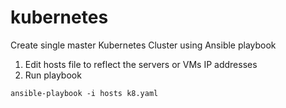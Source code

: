 # kubernetes
Create single master Kubernetes Cluster using Ansible playbook

1. Edit hosts file to reflect the servers or VMs IP addresses 
2. Run playbook

``` ansible-playbook -i hosts k8.yaml ```
